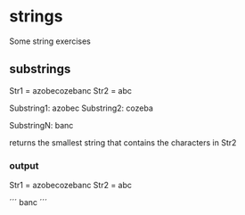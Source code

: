 # strings
Some string exercises

## substrings

Str1 = azobecozebanc
Str2 = abc

Substring1: azobec
Substring2: cozeba

SubstringN: banc

returns the smallest string that contains the characters in Str2


### output
Str1 = azobecozebanc
Str2 = abc

´´´
banc
´´´
